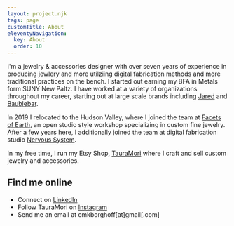 ```yaml
---
layout: project.njk
tags: page
customTitle: About
eleventyNavigation:
  key: About
  order: 10
---
```


I'm a jewelry & accessories designer with over seven years of experience in producing jewlery and more utilziing digital fabrication methods and more traditional practices on the bench. I started out earning my BFA in Metals form SUNY New Paltz. I have worked at a variety of organizations throughout my career, starting out at large scale brands including [Jared](https://www.jared.com/) and [Baublebar](https://www.baublebar.com/).

In 2019 I relocated to the Hudson Valley, where I joined the team at [Facets of Earth](https://facetsofearth.com/), an open studio style workshop specializing in custom fine jewelry. After a few years here, I additionally joined the team at digital fabrication studio [Nervous System](https://n-e-r-v-o-u-s.com/index.php).

In my free time, I run my Etsy Shop, [TauraMori](https://www.etsy.com/shop/TauraMori) where I craft and sell custom jewelry and accessories.

## Find me online

- Connect on [LinkedIn](https://www.linkedin.com/in/christina-borghoff-2b0182123/)
- Follow TauraMori on [Instagram](https://www.instagram.com/tauramori/)
- Send me an email at cmkborghoff[at]gmail[.com]
